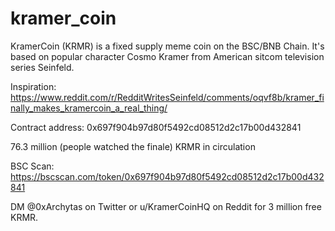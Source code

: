# kramer_coin
KramerCoin (KRMR) is a fixed supply meme coin on the BSC/BNB Chain. It's based on popular character Cosmo Kramer from American sitcom television series Seinfeld. 

Inspiration: https://www.reddit.com/r/RedditWritesSeinfeld/comments/oqvf8b/kramer_finally_makes_kramercoin_a_real_thing/

Contract address: 0x697f904b97d80f5492cd08512d2c17b00d432841

76.3 million (people watched the finale) KRMR in circulation 

BSC Scan: https://bscscan.com/token/0x697f904b97d80f5492cd08512d2c17b00d432841

DM @0xArchytas on Twitter or u/KramerCoinHQ on Reddit for 3 million free KRMR. 



